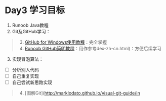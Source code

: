 # Day3 学习目标

1. Runoob Java教程
2. Git及GitHub学习：
> 3. [GitHub for  Windows使用教程](https://www.cnblogs.com/opsprobe/p/9893325.html)：完全掌握
> 3. [Runoob GitHub简明教程](https://www.runoob.com/w3cnote/git-guide.html)：用作参考dex-zh-cn.html)：方便后续学习
3. 实现冒泡算法：
- [ ] 分析别人代码
- [ ] 自己重复实现
- [ ] 自己尝试新思路实现
> 4. [图解Git](http://marklodato.github.io/visual-git-guide/in